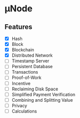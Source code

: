 # μNode

## Features
- [x] Hash
- [x] Block
- [x] Blockchain
- [x] Distributed Network
- [ ] Timestamp Server
- [ ] Persistent Database
- [ ] Transactions
- [ ] Proof-of-Work
- [ ] Incentive
- [ ] Reclaiming Disk Space
- [ ] Simplified Payment Verification
- [ ] Combining and Splitting Value
- [ ] Privacy
- [ ] Calculations
